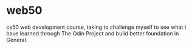 # web50
cs50 web development course, taking to challenge myself to see what I have learned through The Odin Project and build better foundation in General.
